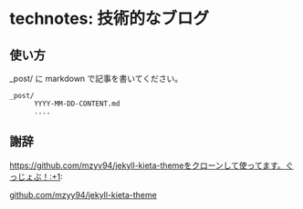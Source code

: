 # technotes: 技術的なブログ

## 使い方

_post/ に markdown で記事を書いてください。

```
_post/
      YYYY-MM-DD-CONTENT.md
      .... 
```


## 謝辞

https://github.com/mzyy94/jekyll-kieta-themeをクローンして使ってます。ぐっじょぶ！:+1:

[github.com/mzyy94/jekyll-kieta-theme](https://github.com/mzyy94/jekyll-kieta-theme)
